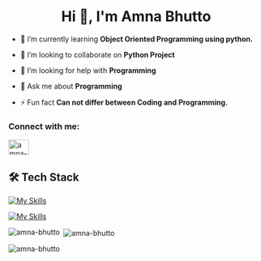 <h1 align="center">Hi 👋, I'm Amna Bhutto</h1>


- 🌱 I’m currently learning **Object Oriented Programming using python.**

- 👯 I’m looking to collaborate on **Python Project**

- 🤝 I’m looking for help with **Programming**

- 💬 Ask me about **Programming**

- ⚡ Fun fact **Can not differ between Coding and Programming.**

<h3 align="left">Connect with me:</h3>
<p align="left">
<a href="https://linkedin.com/in/amna-bhutto-0ba0a0304" target="blank"><img align="center" src="https://raw.githubusercontent.com/rahuldkjain/github-profile-readme-generator/master/src/images/icons/Social/linked-in-alt.svg" alt="amna-bhutto-0ba0a0304" height="30" width="40" /></a>
</p>

## 🛠️ Tech Stack

[![My Skills](https://skillicons.dev/icons?i=js,py&theme=dark)](https://skillicons.dev)

[![My Skills](https://skillicons.dev/icons?i=html,css&theme=dark)](https://skillicons.dev)

<p><img align="left" src="https://github-readme-stats.vercel.app/api/top-langs?username=amna-bhutto&show_icons=true&locale=en&layout=compact" alt="amna-bhutto" /></p>

<p>&nbsp;<img align="center" src="https://github-readme-stats.vercel.app/api?username=amna-bhutto&show_icons=true&locale=en" alt="amna-bhutto" /></p>

<p><img align="center" src="https://github-readme-streak-stats.herokuapp.com/?user=amna-bhutto&" alt="amna-bhutto" /></p>
